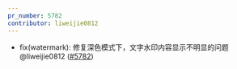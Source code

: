 ```yaml
---
pr_number: 5782
contributor: liweijie0812
---
```


- fix(watermark): 修复深色模式下，文字水印内容显示不明显的问题 @liweijie0812 ([#5782](https://github.com/Tencent/tdesign-vue-next/pull/5782))
